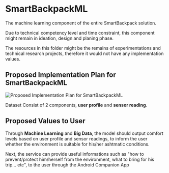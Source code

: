 # SmartBackpackML
The machine learning component of the entire SmartBackpack solution. 

Due to technical competency level and time constraint, this component might remain in ideation, design and planing phase.  

The resources in this folder might be the remains of experimentations and technical research projects, therefore it would not have any implementation values.

## Proposed Implementation Plan for SmartBackpackML
![Proposed Implementation Plan for SmartBackpackML](https://github.com/c0j0s/SmartBackpack/blob/master/Documentations/5_ml_implementation_overview.jpeg)

Dataset Consist of 2 components, __user profile__ and __sensor reading__.

## Proposed Values to User
Through __Machine Learning__ and __Big Data__, the model should output comfort levels based on user profile and sensor readings, to inform the user whether the environment is suitable for his/her ashtmatic conditions. 

Next, the service can provide useful informations such as "how to prevent/protect him/herself from the environment, what to bring for his trip... etc", to the user through the Android Companion App